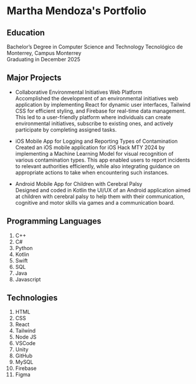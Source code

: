 # Martha Mendoza's Portfolio
## Education
Bachelor’s Degree in Computer Science and Technology
Tecnológico de Monterrey, Campus Monterrey	                                            	        	
Graduating in December 2025

## Major Projects

- Collaborative Environmental Initiatives Web Platform						
Accomplished the development of an environmental initiatives web application by implementing React for dynamic user interfaces, Tailwind CSS for efficient styling, and Firebase for real-time data management. This led to a user-friendly platform where individuals can create environmental initiatives, subscribe to existing ones, and actively participate by completing assigned tasks. 

- iOS Mobile App for Logging and Reporting Types of Contamination 					
Created an iOS mobile application for iOS Hack MTY 2024 by implementing a Machine Learning Model for visual recognition of various contamination types. This app enabled users to report incidents to relevant authorities efficiently, while also integrating guidance on appropriate actions to take when encountering such instances.

- Android Mobile App for Children with Cerebral Palsy					          
Designed and coded in Kotlin the UI/UX of an Android application aimed at children with cerebral palsy to help them with their communication, cognitive and motor skills via games and a communication board.

## Programming Languages
1. C++
2. C#
3. Python
4. Kotlin
5. Swift
6. SQL
7. Java
8. Javascript

## Technologies
1. HTML
2. CSS
3. React
4. Tailwind
5. Node JS
6. VSCode
7. Unity
8. GitHub
9. MySQL
10. Firebase
11. Figma

